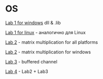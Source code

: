 # OS
[Lab 1 for windows](https://github.com/MyDum-bsu/OS/tree/main/windows/lab1) dll & .lib

[Lab 1 for linux](https://github.com/MyDum-bsu/OS/tree/main/linux/lab1) - аналогично для Linux

[Lab 2](https://github.com/MyDum-bsu/OS/tree/main/linux/lab2) - matrix multiplication for all platforms

[Lab 2](https://github.com/MyDum-bsu/OS/tree/main/windows/lab2) - matrix multiplication for windows

[Lab 3](https://github.com/MyDum-bsu/OS/tree/main/linux/lab3) - buffered channel

[Lab 4](https://github.com/MyDum-bsu/OS/tree/main/linux/lab4) - Lab2 + Lab3
